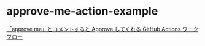 # approve-me-action-example

[「approve me」とコメントすると Approve してくれる GitHub Actions ワークフロー](https://zenn.dev/hkusu/articles/9b0255084f4cba)
